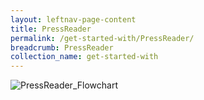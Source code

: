 ```yaml
---
layout: leftnav-page-content
title: PressReader
permalink: /get-started-with/PressReader/
breadcrumb: PressReader
collection_name: get-started-with
---
```

![PressReader_Flowchart](https://github.com/isomerpages/nlb-mobile-guide/blob/staging/images/Libby_Flowchart.png)
